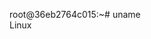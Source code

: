 root@36eb2764c015:~# uname                                                                                                                                               
Linux         
